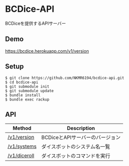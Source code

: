 # BCDice-API

BCDiceを提供するAPIサーバー

## Demo

https://bcdice.herokuapp.com/v1/version

## Setup

```
$ git clone https://github.com/NKMR6194/bcdice-api.git
$ cd bcdice-api
$ git submodule init
$ git submodule update
$ bundle install
$ bundle exec rackup
```

## API

Method                           | Description
-------------------------------- | ----- 
[/v1/version](/docs/api.md#version)   | BCDiceとAPIサーバーのバージョン
[/v1/systems](/docs/api.md#systems)   | ダイスボットのシステム名一覧
[/v1/diceroll](/dosc/api.md#diceroll) | ダイスボットのコマンドを実行
